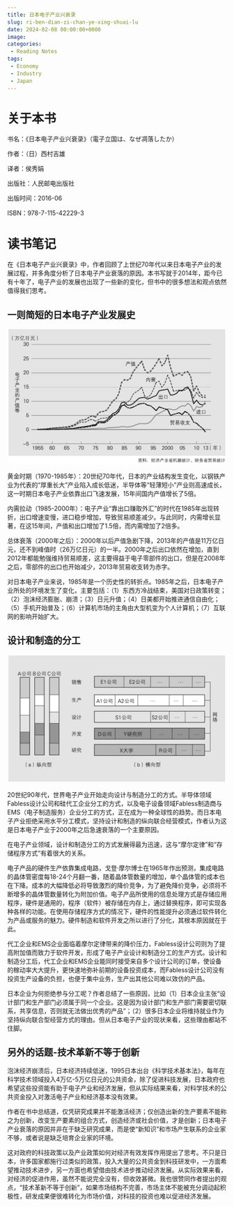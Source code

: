 ```yaml
---
title: 日本电子产业兴衰录
slug: ri-ben-dian-zi-chan-ye-xing-shuai-lu
date: 2024-02-08 00:00:00+0000
image: 
categories:
 - Reading Notes
tags:
 - Economy
 - Industry
 - Japan
---
```


# 关于本书

书名：《日本电子产业兴衰录》（電子立国は、なぜ凋落したか）

作者：（日）西村吉雄

译者：侯秀娟

出版社：人民邮电出版社

出版时间：2016-06

ISBN：978-7-115-42229-3

# 读书笔记

在《日本电子产业兴衰录》中，作者回顾了上世纪70年代以来日本电子产业的发展过程，并多角度分析了日本电子产业衰落的原因。本书写就于2014年，距今已有十年了，电子产业的发展也出现了一些新的变化，但书中的很多想法和观点依然值得我们思考。

## 一则简短的日本电子产业发展史

![图1-日本电子产业的产值、内需、出口、进口、贸易收支（原书第7页）](1.jpg)

黄金时期（1970-1985年）：20世纪70年代，日本的产业结构发生变化，以钢铁产业为代表的“厚重长大”产业陷入成长低迷，半导体等“轻薄短小”产业则高速成长，这一时期日本电子产业依靠出口飞速发展，15年间国内产值增长了5倍。

内需拉动（1985-2000年）：电子产业“靠出口赚取外汇”的时代在1985年出现转折，出口增速变慢，进口稳步增加，导致贸易顺差减少。与此同时，内需增长显著，在这15年间，产值和出口增加了1.5倍，而内需增加了2倍多。

总体衰落（2000年之后）：2000年以后产值急剧下降，2013年的产值是11万亿日元，还不到峰值时（26万亿日元）的一半。2000年之后出口依然在增加，直到2012年都能勉强维持贸易顺差，这主要得益于电子零部件的出口，但是在2008年之后，零部件的出口也开始减少，2013年贸易收支转为赤字。

对日本电子产业来说，1985年是一个历史性的转折点。1985年之后，日本电子产业所处的环境发生了变化，主要包括：（1）东西方冷战结束，美国对日政策转变；（2）泡沫经济膨胀、崩溃；（3）日元升值；（4）日美都开始推进通信自由化；（5）手机开始普及；（6）计算机市场的主角由大型机变为个人计算机；（7）互联网的影响开始扩大。

## 设计和制造的分工

![图2-企业功能的水平分化（原书第126页）](2.jpg)

20世纪90年代，世界电子产业开始走向设计与制造分工的方式。半导体领域Fabless设计公司和硅代工企业分工的方式，以及电子设备领域Fabless制造商与EMS（电子制造服务）企业分工的方式，正在成为一种全球性的趋势。而日本电子产业拒绝采用水平分工模式，坚持设计和制造的纵向联合经营模式，作者认为这是日本电子产业于2000年之后急速衰落的一个主要原因。

在电子产业领域，设计和制造分工的方式发展得最为迅速，这与“摩尔定律”和“存储程序方式”有着很大的关系。

电子产品的硬件生产依靠集成电路，戈登·摩尔博士在1965年作出预测，集成电路的晶体管密度每18-24个月翻一番，随着晶体管数量的增加，单个晶体管的成本也在下降。成本的大幅降低必将导致激烈的降价竞争，为了避免降价竞争，必须将不断增多的晶体管数量转化为附加价值。电子产品所使用的信息处理方式是存储应用程序，硬件是通用的，程序（软件）被存储在内存上，通过替换程序，即可实现各种各样的功能。在使用存储程序方式的情况下，硬件的性能提升必须通过软件转化为产品或服务的魅力。硬件制造和软件开发之所以进行了分化，其根本原因就在于此。

代工企业和EMS企业面临着摩尔定律带来的降价压力，Fabless设计公司则为了提高附加值而致力于软件开发，形成了电子产业设计和制造分工的生产方式。设计和制造分工后，代工企业和EMS企业能同时接受来自多个设计公司的订单，使设备的稼动率大大提升，更快速地弥补前期的设备投资成本，而Fabless设计公司没有投资生产设备的负担，也便于集中业务，生产出其他公司难以效仿的产品。

日本企业为何拒绝参与分工呢？作者总结了一些原因，比如（1）日本企业主张“设计部门和生产部门必须属于同一个企业。这是因为设计部门和生产部门需要密切联系，共享信息，否则就无法做出优秀的产品”；（2）很多日本企业将维持就业作为坚持纵向联合型经营方式的理由。但从日本电子产业的现状来看，这些理由都站不住脚。

## 另外的话题-技术革新不等于创新

泡沫经济崩溃后，日本经济持续低迷，1995日本出台《科学技术基本法》，每年在科学技术领域投入4万亿-5万亿日元的公共资金，除了促进科技发展，日本政府也希望这些投资能有助于电子产业和经济发展，但从实际结果来看，对科学技术的公共资金投入对激活电子产业和经济基本没有效果。

作者在书中总结道，仅凭研究成果并不能激活经济；仅创造出新的生产要素不能称之为创新，改变生产要素的组合方式，创造经济或社会价值，才是创新；日本电子产业衰落的原因并非在于缺乏研究成果，而是使“新知识”和市场产生联系的企业家不够，或者说是缺乏培育企业家的环境。

这对政府的科技政策以及产业政策如何对经济有效发挥作用提出了思考。不只是日本，许多国家都施行过类似的政策，投入大量的公共资金到科技研发中，一方面希望推动技术进步，另一方面也希望借由技术进步推动经济发展。从实际效果来看，对经济的促进作用，虽然不能说完全没有，但收效甚微。我也很赞同作者提出的观点，“技术革新不等于创新”，如果市场结构不完善，市场主体不能被充分调动起积极性，研发成果便很难转化为市场价值，对科技的投资也难以促进经济发展。
